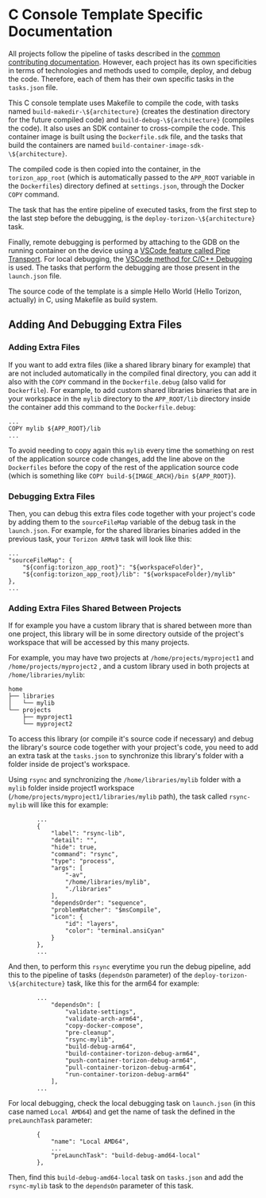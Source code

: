 # C Console Template Specific Documentation

All projects follow the pipeline of tasks described in the [common contributing documentation](https://github.com/toradex/vscode-torizon-templates/blob/bookworm/CONTRIBUTING.md#contributing-templates). However, each project has its own specificities in terms of technologies and methods used to compile, deploy, and debug the code. Therefore, each of them has their own specific tasks in the `tasks.json` file.

This C console template uses Makefile to compile the code, with tasks named `build-makedir-\${architecture}` (creates the destination directory for the future compiled code) and `build-debug-\${architecture}` (compiles the code). It also uses an SDK container to cross-compile the code. This container image is built using the `Dockerfile.sdk` file, and the tasks that build the containers are named `build-container-image-sdk-\${architecture}`.

The compiled code is then copied into the container, in the `torizon_app_root` (which is automatically passed to the `APP_ROOT` variable in the `Dockerfiles`) directory defined at `settings.json`, through the Docker `COPY` command.

The task that has the entire pipeline of executed tasks, from the first step to the last step before the debugging, is the `deploy-torizon-\${architecture}` task.

Finally, remote debugging is performed by attaching to the GDB on the running container on the device using a [VSCode feature called Pipe Transport](https://code.visualstudio.com/docs/cpp/pipe-transport). For local debugging, the [VSCode method for C/C++ Debugging](https://code.visualstudio.com/docs/cpp/launch-json-reference) is used. The tasks that perform the debugging are those present in the `launch.json` file.

The source code of the template is a simple Hello World (Hello Torizon, actually) in C, using Makefile as build system.


## Adding And Debugging Extra Files

### Adding Extra Files

If you want to add extra files (like a shared library binary for example) that are not included automatically in the compiled final directory, you can add it also with the `COPY` command in the `Dockerfile.debug` (also valid for `Dockerfile`). 
For example, to add custom shared libraries binaries that are in your workspace in the `mylib` directory to the `APP_ROOT/lib` directory inside the container add this command to the `Dockerfile.debug`: 
```
...
COPY mylib ${APP_ROOT}/lib
...
```

To avoid needing to copy again this `mylib` every time the something on rest of the application source code changes, add the line above on the `Dockerfiles` before the copy of the rest of the application source code (which is something like `COPY build-${IMAGE_ARCH}/bin ${APP_ROOT}`).


### Debugging Extra Files

Then, you can debug this extra files code together with your project's code by adding them to the `sourceFileMap` variable of the debug task in the `launch.json`. For example, for the shared libraries binaries added in the previous task, your `Torizon ARMv8` task will look like this:
```
...
"sourceFileMap": {
    "${config:torizon_app_root}": "${workspaceFolder}",
    "${config:torizon_app_root}/lib": "${workspaceFolder}/mylib"
},
...
```


### Adding Extra Files Shared Between Projects

If for example you have a custom library that is shared between more than one project, this library will be in some directory outside of the project's workspace that will be accessed by this many projects.

For example, you may have two projects at `/home/projects/myproject1` and `/home/projects/myproject2` , and a custom library used in both projects at `/home/libraries/mylib`: 

```
home
├── libraries
│   └── mylib
└── projects
    ├── myproject1
    └── myproject2
```

To access this library (or compile it's source code if necessary) and debug the library's source code together with your project's code, you need to add an extra task at the `tasks.json` to synchronize this library's folder with a folder inside de project's workspace. 

Using `rsync` and synchronizing the `/home/libraries/mylib` folder with a `mylib` folder inside project1 workspace (`/home/projects/myproject1/libraries/mylib` path), the task called `rsync-mylib` will like this for example:
```
        ...
        {
            "label": "rsync-lib",
            "detail": "",
            "hide": true,
            "command": "rsync",
            "type": "process",
            "args": [
                "-av",
                "/home/libraries/mylib",
                "./libraries"
            ],
            "dependsOrder": "sequence",
            "problemMatcher": "$msCompile",
            "icon": {
                "id": "layers",
                "color": "terminal.ansiCyan"
            }
        },
        ...
```

And then, to perform this `rsync` everytime you run the debug pipeline, add this to the pipeline of tasks (`dependsOn` parameter) of the `deploy-torizon-\${architecture}` task, like this for the arm64 for example:
```
        ...
            "dependsOn": [
                "validate-settings",
                "validate-arch-arm64",
                "copy-docker-compose",
                "pre-cleanup",
                "rsync-mylib",
                "build-debug-arm64",
                "build-container-torizon-debug-arm64",
                "push-container-torizon-debug-arm64",
                "pull-container-torizon-debug-arm64",
                "run-container-torizon-debug-arm64"
            ],
        ...
```

For local debugging, check the local debugging task on `launch.json` (in this case named `Local AMD64`) and get the name of task the defined in the `preLaunchTask` parameter:
```
        {
            "name": "Local AMD64",
            ...
            "preLaunchTask": "build-debug-amd64-local"
        },
```

Then, find this `build-debug-amd64-local` task on `tasks.json` and add the `rsync-mylib` task to the `dependsOn` parameter of this task.
